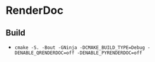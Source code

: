 RenderDoc
=========

## Build

- `cmake -S. -Bout -GNinja -DCMAKE_BUILD_TYPE=Debug -DENABLE_QRENDERDOC=off -DENABLE_PYRENDERDOC=off`
